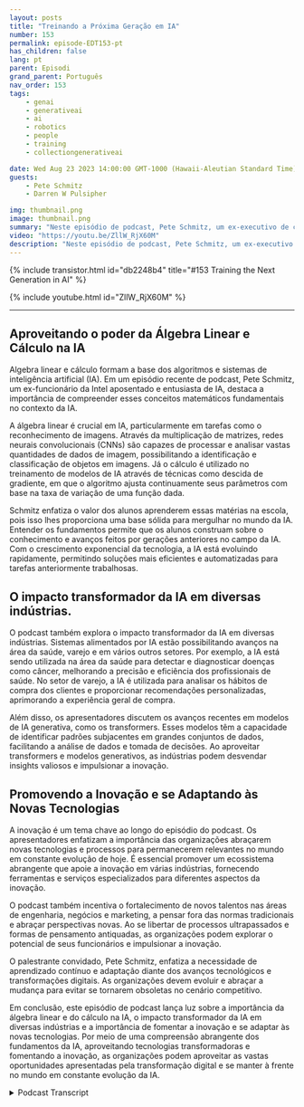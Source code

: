 ```yaml
---
layout: posts
title: "Treinando a Próxima Geração em IA"
number: 153
permalink: episode-EDT153-pt
has_children: false
lang: pt
parent: Episodi
grand_parent: Português
nav_order: 153
tags:
    - genai
    - generativeai
    - ai
    - robotics
    - people
    - training
    - collectiongenerativeai

date: Wed Aug 23 2023 14:00:00 GMT-1000 (Hawaii-Aleutian Standard Time)
guests:
    - Pete Schmitz
    - Darren W Pulsipher

img: thumbnail.png
image: thumbnail.png
summary: "Neste episódio de podcast, Pete Schmitz, um ex-executivo de contas da Intel, fala sobre seu trabalho com estudantes do ensino médio, ensinando-os sobre IA e como usá-la em suas competições de robótica. Ele explica que essas competições exigem o uso de autonomia e a IA é um componente crucial para alcançar isso. Pete compartilha um exemplo de como a visão computacional, alimentada pela IA, é usada no veículo não tripulado D Hunter da Agência de Projetos de Pesquisa Avançada de Defesa, DARPA."
video: "https://youtu.be/ZllW_RjX60M"
description: "Neste episódio de podcast, Pete Schmitz, um ex-executivo de contas da Intel, fala sobre seu trabalho com estudantes do ensino médio, ensinando-os sobre IA e como usá-la em suas competições de robótica. Ele explica que essas competições exigem o uso de autonomia e a IA é um componente crucial para alcançar isso. Pete compartilha um exemplo de como a visão computacional, alimentada pela IA, é usada no veículo não tripulado D Hunter da Agência de Projetos de Pesquisa Avançada de Defesa, DARPA."
---
```


<div>
{% include transistor.html id="db2248b4" title="#153 Training the Next Generation in AI" %}

{% include youtube.html id="ZllW_RjX60M" %}
</div>

---

## Aproveitando o poder da Álgebra Linear e Cálculo na IA

Algebra linear e cálculo formam a base dos algoritmos e sistemas de inteligência artificial (IA). Em um episódio recente de podcast, Pete Schmitz, um ex-funcionário da Intel aposentado e entusiasta de IA, destaca a importância de compreender esses conceitos matemáticos fundamentais no contexto da IA.

A álgebra linear é crucial em IA, particularmente em tarefas como o reconhecimento de imagens. Através da multiplicação de matrizes, redes neurais convolucionais (CNNs) são capazes de processar e analisar vastas quantidades de dados de imagem, possibilitando a identificação e classificação de objetos em imagens. Já o cálculo é utilizado no treinamento de modelos de IA através de técnicas como descida de gradiente, em que o algoritmo ajusta continuamente seus parâmetros com base na taxa de variação de uma função dada.

Schmitz enfatiza o valor dos alunos aprenderem essas matérias na escola, pois isso lhes proporciona uma base sólida para mergulhar no mundo da IA. Entender os fundamentos permite que os alunos construam sobre o conhecimento e avanços feitos por gerações anteriores no campo da IA. Com o crescimento exponencial da tecnologia, a IA está evoluindo rapidamente, permitindo soluções mais eficientes e automatizadas para tarefas anteriormente trabalhosas.

## O impacto transformador da IA em diversas indústrias.

O podcast também explora o impacto transformador da IA em diversas indústrias. Sistemas alimentados por IA estão possibilitando avanços na área da saúde, varejo e em vários outros setores. Por exemplo, a IA está sendo utilizada na área da saúde para detectar e diagnosticar doenças como câncer, melhorando a precisão e eficiência dos profissionais de saúde. No setor de varejo, a IA é utilizada para analisar os hábitos de compra dos clientes e proporcionar recomendações personalizadas, aprimorando a experiência geral de compra.

Além disso, os apresentadores discutem os avanços recentes em modelos de IA generativa, como os transformers. Esses modelos têm a capacidade de identificar padrões subjacentes em grandes conjuntos de dados, facilitando a análise de dados e tomada de decisões. Ao aproveitar transformers e modelos generativos, as indústrias podem desvendar insights valiosos e impulsionar a inovação.

## Promovendo a Inovação e se Adaptando às Novas Tecnologias

A inovação é um tema chave ao longo do episódio do podcast. Os apresentadores enfatizam a importância das organizações abraçarem novas tecnologias e processos para permanecerem relevantes no mundo em constante evolução de hoje. É essencial promover um ecossistema abrangente que apoie a inovação em várias indústrias, fornecendo ferramentas e serviços especializados para diferentes aspectos da inovação.

O podcast também incentiva o fortalecimento de novos talentos nas áreas de engenharia, negócios e marketing, a pensar fora das normas tradicionais e abraçar perspectivas novas. Ao se libertar de processos ultrapassados e formas de pensamento antiquadas, as organizações podem explorar o potencial de seus funcionários e impulsionar a inovação.

O palestrante convidado, Pete Schmitz, enfatiza a necessidade de aprendizado contínuo e adaptação diante dos avanços tecnológicos e transformações digitais. As organizações devem evoluir e abraçar a mudança para evitar se tornarem obsoletas no cenário competitivo.

Em conclusão, este episódio de podcast lança luz sobre a importância da álgebra linear e do cálculo na IA, o impacto transformador da IA em diversas indústrias e a importância de fomentar a inovação e se adaptar às novas tecnologias. Por meio de uma compreensão abrangente dos fundamentos da IA, aproveitando tecnologias transformadoras e fomentando a inovação, as organizações podem aproveitar as vastas oportunidades apresentadas pela transformação digital e se manter à frente no mundo em constante evolução da IA.



<details>
<summary> Podcast Transcript </summary>

<p></p>

</details>
